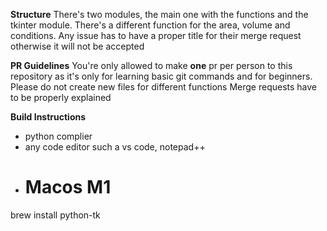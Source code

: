 **Structure**
There's two modules, the main one with the functions and the tkinter module.
There's a different function for the area, volume and conditions.
Any issue has to have a proper title for their merge request otherwise it will not be accepted

**PR Guidelines**
You're only allowed to make **one** pr per person to this repository as it's only for learning basic git commands and for beginners.
Please do not create new files for different functions
Merge requests have to be properly explained 

**Build Instructions**
- python complier
- any code editor such a vs code, notepad++ 
- # Macos M1
brew install python-tk


